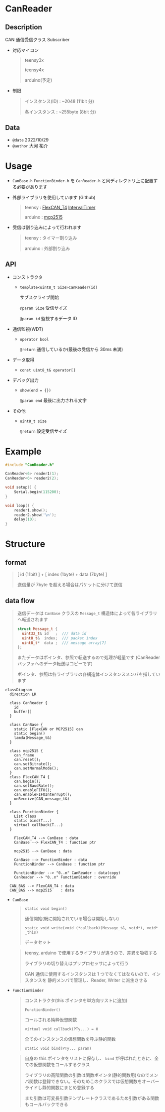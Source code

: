 # CanReader

## Description

CAN 通信受信クラス Subscriber

-   対応マイコン

    > teensy3x
    >
    > teensy4x
    >
    > arduino(予定)

-   制限

    > インスタンス(ID) : ~2048 (11bit 分)
    >
    > 各インスタンス : ~255byte (8bit 分)

## Data

-   `@date` 2022/10/29
-   `@author` 大河 祐介

# Usage

-   `CanBase.h` `FunctionBinder.h` を `CanReader.h` と同ディレクトリ上に配置する必要があります

-   外部ライブラリを使用しています (Github)

    > teensy : [FlexCAN_T4](https://github.com/tonton81/FlexCAN_T4) [IntervalTimer](https://github.com/loglow/IntervalTimer)
    >
    > arduino : [mcp2515](https://github.com/autowp/arduino-mcp2515)

-   受信は割り込みによって行われます

    > teensy : タイマー割り込み
    >
    > arduino : 外部割り込み

## API

-   コンストラクタ

    -   `template<uint8_t Size>CanReader(id)`

        サブスクライブ開始

        `@param Size` 受信サイズ

        `@param id` 監視するデータ ID

-   通信監視(WDT)

    -   `operator bool`

        `@return` 通信しているか(最後の受信から 30ms 未満)

-   データ取得

    -   `const uint8_t& operator[]`

-   デバッグ出力

    -   `show(end = {})`

        `@param end` 最後に出力される文字

-   その他

    -   `uint8_t size`

        `@return` 設定受信サイズ

# Example

```cpp
#include "CanReader.h"

CanReader<6> reader1(1);
CanReader<6> reader2(2);

void setup() {
	Serial.begin(115200);
}

void loop() {
	reader1.show();
	reader2.show('\n');
	delay(10);
}
```

# Structure

## format

> [ id (11bit) ] + [ index (1byte) + data (7byte) ]
>
> 送信量が 7byte を超える場合はパケットに分けて送信

## data flow

> 送信データは `CanBase` クラスの `Message_t` 構造体によって各ライブラリへ転送されます
>
> ```cpp
> struct Message_t {
>   uint32_t& id   ;  /// data id
>   uint8_t&  index;  /// packet index
>   uint8_t*  data ;  /// message array[7]
> };
> ```
>
> またデータはポインタ、参照で転送するので処理が軽量です (CanReader バッファへのデータ転送はコピーです)
>
> ポインタ、参照は各ライブラリの各構造体インスタンスメンバを指しています

```mermaid
classDiagram
  direction LR

  class CanReader {
    id
    buffer[]
  }

  class CanBase {
    static [FlexCAN or MCP2515] can
    static begin()
    lamda(Message_t&)
  }

  class mcp2515 {
    can_frame
    can.reset();
    can.setBitrate();
    can.setNormalMode();
  }
  class FlexCAN_T4 {
    can.begin();
    can.setBaudRate();
    can.enableFIFO();
    can.enableFIFOInterrupt();
    onReceive(CAN_message_t&)
  }

  class FunctionBinder {
    List class
    static bind(T...)
    virtual callback(T...)
  }

	FlexCAN_T4 --> CanBase : data
	CanBase --> FlexCAN_T4 : function ptr

	mcp2515 --> CanBase : data

	CanBase --> FunctionBinder : data
	FunctionBinder --> CanBase : function ptr

	FunctionBinder --> "0..n" CanReader : data(copy)
	CanReader --> "0..n" FunctionBinder : override

  CAN_BAS --> FlexCAN_T4 : data
  CAN_BAS --> mcp2515    : data
```

-   `CanBase`

    > `static void begin()`
    >
    > 通信開始(既に開始されている場合は開始しない)
    >
    > `static void write(void (*callback)(Message_t&, void*), void* _this)`
    >
    > データセット

    > teensy, arduino で使用するライブラリが違うので、差異を吸収する
    >
    > ライブラリの切り替えはプリプロセッサによって行う
    >
    > CAN 通信に使用するインスタンスは 1 つでなくてはならいので、インスタンスを 静的メンバで管理し、Reader, Writer に派生させる

-   `FunctionBinder`

    > コンストラクタ(this ポインタを単方向リストに追加)
    >
    > `FunctionBinder()`
    >
    > コールされる純粋仮想関数
    >
    > `virtual void callback(PTy...) = 0`
    >
    > 全てのインスタンスの仮想関数を呼ぶ静的関数
    >
    > `static void bind(PTy... param)`

    > 自身の this ポインタをリストに保存し、 `bind` が呼ばれたときに、全ての仮想関数をコールするクラス
    >
    > ライブラリの高階関数の引数は関数ポインタ(静的関数用)なのでメンバ関数は登録できない。そのためこのクラスでは仮想関数をオーバーライドし静的関数にまとめ登録する
    >
    > また引数は可変長引数テンプレートクラスであるため引数がある関数もコールバックできる
